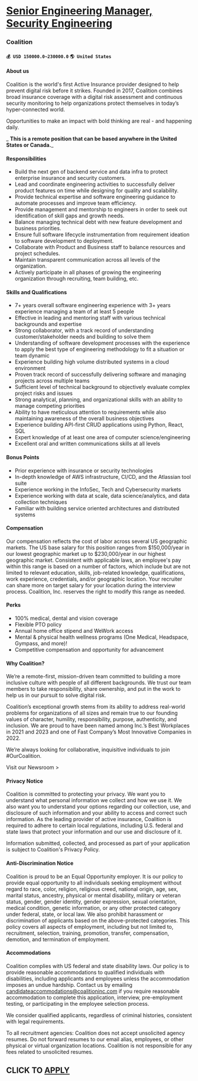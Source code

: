 # [Senior Engineering Manager, Security Engineering](https://www.remotewlb.com/apply/senior-engineering-manager-security-engineering)  
### Coalition  
#### `💰 USD 150000.0~230000.0` `🌎 United States`  

#### About us

Coalition is the world's first Active Insurance provider designed to help prevent digital risk before it strikes. Founded in 2017, Coalition combines broad insurance coverage with a digital risk assessment and continuous security monitoring to help organizations protect themselves in today’s hyper-connected world.

Opportunities to make an impact with bold thinking are real - and happening daily.

 _ **This is a remote position that can be based anywhere in the United States or Canada.**_

#### Responsibilities

  * Build the next gen of backend service and data infra to protect enterprise insurance and security customers.
  * Lead and coordinate engineering activities to successfully deliver product features on time while designing for quality and scalability.
  * Provide technical expertise and software engineering guidance to automate processes and improve team efficiency.
  * Provide management and mentorship to engineers in order to seek out identification of skill gaps and growth needs.
  * Balance managing technical debt with new feature development and business priorities.
  * Ensure full software lifecycle instrumentation from requirement ideation to software development to deployment.
  * Collaborate with Product and Business staff to balance resources and project schedules.
  * Maintain transparent communication across all levels of the organization.
  * Actively participate in all phases of growing the engineering organization through recruiting, team building, etc.

#### Skills and Qualifications

  * 7+ years overall software engineering experience with 3+ years experience managing a team of at least 5 people
  * Effective in leading and mentoring staff with various technical backgrounds and expertise
  * Strong collaborator, with a track record of understanding customer/stakeholder needs and building to solve them
  * Understanding of software development processes with the experience to apply the best type of engineering methodology to fit a situation or team dynamic
  * Experience building high volume distributed systems in a cloud environment
  * Proven track record of successfully delivering software and managing projects across multiple teams
  * Sufficient level of technical background to objectively evaluate complex project risks and issues
  * Strong analytical, planning, and organizational skills with an ability to manage competing priorities
  * Ability to have meticulous attention to requirements while also maintaining awareness of the overall business objectives
  * Experience building API-first CRUD applications using Python, React, SQL
  * Expert knowledge of at least one area of computer science/engineering
  * Excellent oral and written communications skills at all levels

#### Bonus Points

  * Prior experience with insurance or security technologies
  * In-depth knowledge of AWS infrastructure, CI/CD, and the Atlassian tool suite
  * Experience working in the InfoSec, Tech and Cybersecurity markets
  * Experience working with data at scale, data science/analytics, and data collection techniques
  * Familiar with building service oriented architectures and distributed systems

#### Compensation

Our compensation reflects the cost of labor across several US geographic markets. The US base salary for this position ranges from $150,000/year in our lowest geographic market up to $230,000/year in our highest geographic market. Consistent with applicable laws, an employee's pay within this range is based on a number of factors, which include but are not limited to relevant education, skills, job-related knowledge, qualifications, work experience, credentials, and/or geographic location. Your recruiter can share more on target salary for your location during the interview process. Coalition, Inc. reserves the right to modify this range as needed.

####  **Perks**

  * 100% medical, dental and vision coverage
  * Flexible PTO policy
  * Annual home office stipend and WeWork access
  * Mental & physical health wellness programs (One Medical, Headspace, Gympass, and more)!
  * Competitive compensation and opportunity for advancement

#### Why Coalition?

We’re a remote-first, mission-driven team committed to building a more inclusive culture with people of all different backgrounds. We trust our team members to take responsibility, share ownership, and put in the work to help us in our pursuit to solve digital risk.

Coalition’s exceptional growth stems from its ability to address real-world problems for organizations of all sizes and remain true to our founding values of character, humility, responsibility, purpose, authenticity, and inclusion. We are proud to have been named among Inc.’s Best Workplaces in 2021 and 2023 and one of Fast Company’s Most Innovative Companies in 2022.

We’re always looking for collaborative, inquisitive individuals to join #OurCoalition.

Visit our Newsroom >

#### Privacy Notice

Coalition is committed to protecting your privacy. We want you to understand what personal information we collect and how we use it. We also want you to understand your options regarding our collection, use, and disclosure of such information and your ability to access and correct such information. As the leading provider of active insurance, Coalition is required to adhere to certain local regulations, including U.S. federal and state laws that protect your information and our use and disclosure of it.

Information submitted, collected, and processed as part of your application is subject to Coalition's Privacy Policy.

#### Anti-Discrimination Notice

Coalition is proud to be an Equal Opportunity employer. It is our policy to provide equal opportunity to all individuals seeking employment without regard to race, color, religion, religious creed, national origin, age, sex, marital status, ancestry, physical or mental disability, military or veteran status, gender, gender identity, gender expression, sexual orientation, medical condition, genetic information, or any other protected category under federal, state, or local law. We also prohibit harassment or discrimination of applicants based on the above-protected categories. This policy covers all aspects of employment, including but not limited to, recruitment, selection, training, promotion, transfer, compensation, demotion, and termination of employment.

#### Accommodations

Coalition complies with US federal and state disability laws. Our policy is to provide reasonable accommodations to qualified individuals with disabilities, including applicants and employees unless the accommodation imposes an undue hardship. Contact us by emailing candidateaccommodations@coalitioninc.com if you require reasonable accommodation to complete this application, interview, pre-employment testing, or participating in the employee selection process.

We consider qualified applicants, regardless of criminal histories, consistent with legal requirements.

To all recruitment agencies: Coalition does not accept unsolicited agency resumes. Do not forward resumes to our email alias, employees, or other physical or virtual organization locations. Coalition is not responsible for any fees related to unsolicited resumes.

  
## CLICK TO [APPLY](https://www.remotewlb.com/apply/senior-engineering-manager-security-engineering)

